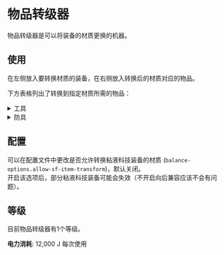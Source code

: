# 物品转级器

物品转级器是可以将装备的材质更换的机器。

## 使用

在左侧放入要转换材质的装备，在右侧放入转换后的材质对应的物品。

下方表格列出了转换到指定材质所需的物品：

<details>
<summary>工具</summary>

| 材质 | 物品 |
| --- | --- |
| 木 | 橡木原木 * 4 |
| 石 | 圆石 * 4 |
| 铁 | 铁锭 * 4 |
| 金 | 金锭 * 4 |
| 钻石 | 钻石 * 4 |
| 下界合金 | 下界合金锭 * 2 |
</details>

<details>
<summary>防具</summary>

| 材质 | 物品 |
| --- | --- |
| 皮革 | 皮革 * 9 |
| 锁链 | 锁链 * 9 |
| 铁 | 铁锭 * 9 |
| 金 | 金锭 * 9 |
| 钻石 | 钻石 * 9 |
| 下界合金 | 下界合金锭 * 2 |
</details>

## 配置

可以在配置文件中更改是否允许转换粘液科技装备的材质 (`balance-options.allow-sf-item-transform`)，默认关闭。  
开启该选项后，部分粘液科技装备可能会失效（不开启向后兼容应该不会有问题）。

## 等级

目前物品转级器有1个等级。

**电力消耗**: 12,000 J 每次使用
